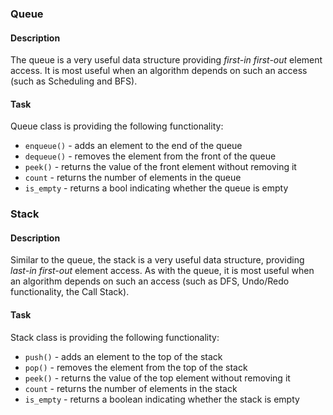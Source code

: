 ### Queue
#### Description
The queue is a very useful data structure providing *first-in first-out* element access. It is most useful when an algorithm depends on such an access (such as Scheduling and BFS).

#### Task
Queue class is providing the following functionality:
- `enqueue()` - adds an element to the end of the queue
- `dequeue()` - removes the element from the front of the queue
- `peek()` - returns the value of the front element without removing it
- `count` - returns the number of elements in the queue
- `is_empty` - returns a bool indicating whether the queue is empty

### Stack
#### Description
Similar to the queue, the stack is a very useful data structure, providing *last-in first-out* element access. As with the queue, it is most useful when an algorithm depends on such an access (such as DFS, Undo/Redo functionality, the Call Stack).

#### Task
Stack class is providing the following functionality:
- `push()` - adds an element to the top of the stack
- `pop()` - removes the element from the top of the stack
- `peek()` - returns the value of the top element without removing it
- `count` - returns the number of elements in the stack
- `is_empty` - returns a boolean indicating whether the stack is empty

